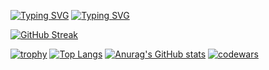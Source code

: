 [![Typing SVG](https://readme-typing-svg.herokuapp.com?color=%2336BCF7&lines=D4rkKaizen)](https://git.io/typing-svg)
[![Typing SVG](https://readme-typing-svg.herokuapp.com?color=%2880808&lines=Change+to+the+best)](https://git.io/typing-svg)


[![GitHub Streak](https://github-readme-streak-stats.herokuapp.com/?user=D4rkKaizen)](https://git.io/streak-stats)



[![trophy](https://github-profile-trophy.vercel.app/?username=D4rkKaizen)](https://github.com/ryo-ma/github-profile-trophy)
[![Top Langs](https://github-readme-stats.vercel.app/api/top-langs/?username=D4rkKaizen&layout=compact)](https://github.com/anuraghazra/github-readme-stats)
[![Anurag's GitHub stats](https://github-readme-stats.vercel.app/api?username=D4rkKaizen)](https://github.com/anuraghazra/github-readme-stats)
[![codewars](https://www.codewars.com/users/D4rkKaizen/badges/small)](https://www.codewars.com/users/D4rkKaizen)











<!--
**D4rkKaizenD4rkKaizen** is a ✨ _special_ ✨ repository because its `README.md` (this file) appears on your GitHub profile.

Here are some ideas to get you started:

- 🔭 I’m currently working on ...
- 🌱 I’m currently learning ...
- 👯 I’m looking to collaborate on ...
- 🤔 I’m looking for help with ...
- 💬 Ask me about ...
- 📫 How to reach me: ...
- 😄 Pronouns: ...
- ⚡ Fun fact: ...
-->
